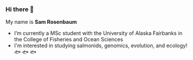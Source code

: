 ### Hi there 👋

My name is **Sam Rosenbaum**

- I’m currently a MSc student with the University of Alaska Fairbanks in the College of Fisheries and Ocean Sciences
- I'm interested in studying salmonids, genomics, evolution, and ecology!
:fish: :fish: :fish: 

